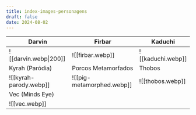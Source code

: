 ```yaml
---
title: index-images-personagens
draft: false
date: 2024-08-02
---
```



| Darvin                 | Firbar                    | Kaduchi           |
| ---------------------- | ------------------------- | ----------------- |
| ![[darvin.webp\|200]]  | ![[firbar.webp]]          | ![[kaduchi.webp]] |
| Kyrah (Paródia)        | Porcos Metamorfados       | Thobos            |
| ![[kyrah-parody.webp]] | ![[pig-metamorphed.webp]] | ![[thobos.webp]]  |
| Vec (Minds Eye)        |                           |                   |
| ![[vec.webp]]          |                           |                   |

